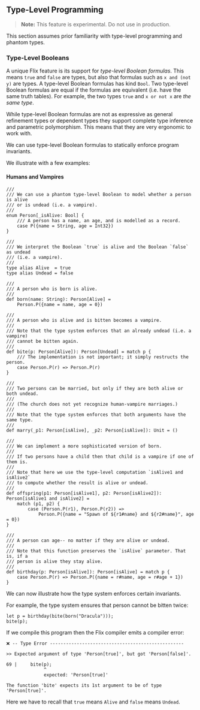 ## Type-Level Programming

> **Note:** This feature is experimental. Do not use in production.

This section assumes prior familiarity with type-level programming and phantom
types.

### Type-Level Booleans

A unique Flix feature is its support for _type-level Boolean formulas_. This
means `true` and `false` are types, but also that formulas such as `x and (not
y)` are types. A type-level Boolean formulas has kind `Bool`. Two type-level
Boolean formulas are equal if the formulas are equivalent (i.e. have the same
truth tables). For example, the two types `true` and `x or not x` are _the same
type_.

While type-level Boolean formulas are not as expressive as general refinement
types or dependent types they support complete type inference and parametric
polymorphism. This means that they are very ergonomic to work with.

We can use type-level Boolean formulas to statically enforce program invariants.

We illustrate with a few examples:

#### Humans and Vampires

```flix
///
/// We can use a phantom type-level Boolean to model whether a person is alive
/// or is undead (i.e. a vampire).
///
enum Person[_isAlive: Bool] {
    /// A person has a name, an age, and is modelled as a record.
    case P({name = String, age = Int32})
}

///
/// We interpret the Boolean `true` is alive and the Boolean `false` as undead
/// (i.e. a vampire).
///
type alias Alive  = true
type alias Undead = false

///
/// A person who is born is alive.
///
def born(name: String): Person[Alive] =
    Person.P({name = name, age = 0})

///
/// A person who is alive and is bitten becomes a vampire.
///
/// Note that the type system enforces that an already undead (i.e. a vampire)
/// cannot be bitten again.
///
def bite(p: Person[Alive]): Person[Undead] = match p {
    /// The implementation is not important; it simply restructs the person.
    case Person.P(r) => Person.P(r)
}

///
/// Two persons can be married, but only if they are both alive or both undead.
///
/// (The church does not yet recognize human-vampire marriages.)
///
/// Note that the type system enforces that both arguments have the same type.
///
def marry(_p1: Person[isAlive], _p2: Person[isAlive]): Unit = ()

///
/// We can implement a more sophisticated version of born.
///
/// If two persons have a child then that child is a vampire if one of them is.
///
/// Note that here we use the type-level computation `isAlive1 and isAlive2`
/// to compute whether the result is alive or undead.
///
def offspring(p1: Person[isAlive1], p2: Person[isAlive2]): Person[isAlive1 and isAlive2] =
    match (p1, p2) {
        case (Person.P(r1), Person.P(r2)) =>
            Person.P({name = "Spawn of ${r1#name} and ${r2#name}", age = 0})
}

///
/// A person can age-- no matter if they are alive or undead.
///
/// Note that this function preserves the `isAlive` parameter. That is, if a
/// person is alive they stay alive.
///
def birthday(p: Person[isAlive]): Person[isAlive] = match p {
    case Person.P(r) => Person.P({name = r#name, age = r#age + 1})
}
```

We can now illustrate how the type system enforces certain invariants.

For example, the type system ensures that person cannot be bitten twice:

```flix
let p = birthday(bite(born("Dracula")));
bite(p);
```

If we compile this program then the Flix compiler emits a compiler error:

```
❌ -- Type Error --------------------------------------------------

>> Expected argument of type 'Person[true]', but got 'Person[false]'.

69 |     bite(p);
              ^
              expected: 'Person[true]'

The function 'bite' expects its 1st argument to be of type 'Person[true]'.
```

Here we have to recall that `true` means `Alive` and `false` means `Undead`.
